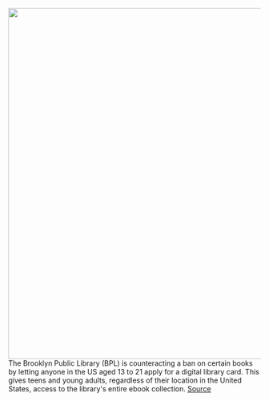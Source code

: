 <img src='https://cdn.vox-cdn.com/thumbor/82llCn_V2FrXgjxXuHSrmsN4s_k=/0x0:5120x3402/1200x800/filters:focal(2151x1292:2969x2110)/cdn.vox-cdn.com/uploads/chorus_image/image/70791916/849886652.0.jpg' width='700px' /><br/>
The Brooklyn Public Library (BPL) is counteracting a ban on certain books by letting anyone in the US aged 13 to 21 apply for a digital library card. This gives teens and young adults, regardless of their location in the United States, access to the library's entire ebook collection.
<a href='https://www.theverge.com/2022/4/25/23041346/brooklyn-library-free-digital-cards-ebook-collection-banned-books'> Source <a/>